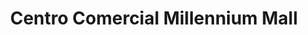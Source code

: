 ---
title: "Centro Comercial Millennium Mall"
url: /caracas/centro-comercial-millennium-mall/
shop: centro comercial
---